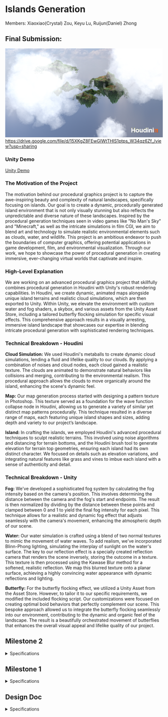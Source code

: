 # Islands Generation

Members: Xiaoxiao(Crystal) Zou, Keyu Lu, Ruijun(Daniel) Zhong

## Final Submission: 
![](./output2.png)
https://drive.google.com/file/d/15XKgZ8FEwGIWtTHlS1ptps_W34qz6Zf_/view?usp=sharing

### Unity Demo

[Unity Demo](https://www.youtube.com/watch?v=N-EKHWHQJ0c)

### The Motivation of the Project
The motivation behind our procedural graphics project is to capture the awe-inspiring beauty and complexity of natural landscapes, specifically focusing on islands. Our goal is to create a dynamic, procedurally generated island environment that is not only visually stunning but also reflects the unpredictable and diverse nature of these landscapes. Inspired by the procedural generation techniques seen in video games like "No Man's Sky" and "Minecraft," as well as the intricate simulations in film CGI, we aim to blend art and technology to simulate realistic environmental elements such as clouds, water, and wildlife. This project is an ambitious endeavor to push the boundaries of computer graphics, offering potential applications in game development, film, and environmental visualization. Through our work, we hope to showcase the power of procedural generation in creating immersive, ever-changing virtual worlds that captivate and inspire.

### High-Level Explanation
We are working on an advanced procedural graphics project that skillfully combines procedural generation in Houdini with Unity's robust rendering capabilities. In Houdini, we create dynamic, animated maps alongside unique island terrains and realistic cloud simulations, which are then exported to Unity. Within Unity, we elevate the environment with custom water and fog shaders, a skybox, and various assets from the Unity Asset Store, including a tailored butterfly flocking simulation for specific visual effects. This comprehensive approach results in a visually arresting, immersive island landscape that showcases our expertise in blending intricate procedural generation with sophisticated rendering techniques.

### Technical Breakdown - Houdini

**Cloud Simulation:** We used Houdini's metaballs to create dynamic cloud simulations, lending a fluid and lifelike quality to our clouds. By applying a combination of noises and cloud nodes, each cloud gained a realistic texture. The clouds are animated to demonstrate natural behaviors like collisions and merging, contributing to the environmental realism. This procedural approach allows the clouds to move organically around the island, enhancing the scene's dynamic feel.

**Map:** Our map generation process started with designing a pattern texture in Photoshop. This texture served as a foundation for the wave function collapse node in Houdini, allowing us to generate a variety of similar yet distinct map patterns procedurally. This technique resulted in a diverse range of maps, each featuring unique island shapes and sizes, adding depth and variety to our project’s landscape.

**Island:** In crafting the islands, we employed Houdini's advanced procedural techniques to sculpt realistic terrains. This involved using noise algorithms and distancing for terrain bottoms, and the Houdini brush tool to generate elevation for terrain top geometries, ensuring each island had its own distinct character. We focused on details such as elevation variations,  and integrating natural features like grass and vines to imbue each island with a sense of authenticity and detail.


### Technical Breakdown - Unity

**Fog:** We've developed a sophisticated fog system by calculating the fog intensity based on the camera's position. This involves determining the distance between the camera and the fog's start and endpoints. The result is then normalized by dividing by the distance between these points and clamped between 0 and 1 to yield the final fog intensity for each pixel. This technique allows for a realistic and dynamic fog effect that adjusts seamlessly with the camera's movement, enhancing the atmospheric depth of our scene.

**Water:** Our water simulation is crafted using a blend of two normal textures to mimic the movement of water waves. To add realism, we've incorporated Blinn-Phong lighting, simulating the interplay of sunlight on the water's surface. The key to our reflection effect is a specially created reflection camera that renders the scene inversely, storing the outcome in a texture. This texture is then processed using the Kawase Blur method for a softened, realistic reflection. We map this blurred texture onto a planar surface, achieving a highly convincing water appearance with dynamic reflections and lighting.

**Butterfly:** For the butterfly flocking effect, we utilized a Unity Asset from the Asset Store. However, to tailor it to our specific requirements, we modified the included flocking script. Our customizations were focused on creating optimal boid behaviors that perfectly complement our scene. This bespoke approach allowed us to integrate the butterfly flocking seamlessly into our environment, contributing to the dynamic and organic feel of the landscape. The result is a beautifully orchestrated movement of butterflies that enhances the overall visual appeal and lifelike quality of our project.


## Milestone 2
<details>
  <summary> Specifications </summary>
  
  ## Milestone 2 Progress Report

  ### Rendered Effect:
  ![](https://github.com/Cryszzz/final-project/blob/main/images/Milestone2_Render1.jpg)

### Integration and Optimization

The second milestone in our project marked significant progress, building on the foundational work accomplished in Milestone 1. Our focus was on merging the individual elements - the island, the cloud, and the island map - into a cohesive and visually stunning environment. 

Key developments included the procedural generation of islands based on the map created in Milestone 1. This step was crucial in bringing a sense of realism and diversity to the island shapes and formations. The clouds, were also procedurally generated, adding an additional layer of depth and realism to the environment. We also modified the cloud density and incorporating lighting effects to enhance the visual impact.

However, we encountered a challenge with Houdini's long loading times, likely due to the complexity of our objects. To address this, we made the tough decision to remove certain elements, such as vines and grass on the islands, to facilitate smoother rendering. This optimization was necessary to maintain the project's momentum and ensure that we could effectively integrate and render the merged elements. We will try to tackle this limitation in for the final project presentation.

### Exploration and Planning for Advanced Features

In addition to the integration work, we explored additional features to enrich our environment. We looked into Houdini plugins for Unity, which could potentially offer new avenues for integrating our procedural elements into a more interactive platform. Furthermore, we are planning to incorporate a bird flocking Unity asset into our current procedural island setup. This addition is expected to add a dynamic and lifelike element to our islands, enhancing the overall immersive experience.

### Reflection and Future Directions

This milestone was not only about technical advancement but also about learning to balance ambition with feasibility. The removal of certain elements, while a compromise, taught us the importance of flexibility and adaptability in complex projects. As we move forward, our focus will be on polishing these integrated elements and ensuring seamless functionality within Unity for our final demonstration.

Our journey continues with the shared goal of creating a visually captivating procedural island environment and we are excited to see how our project evolves in the next phase.
  
  </details>

## Milestone 1

<details>
  <summary> Specifications </summary>
  
  ## Island Object Generation (Crystal Zou)
  ### Objective:
  The primary goal of Milestone 1 was to craft a realistic and visually captivating island environment in Houdini. This involved a series of intricate procedures aimed at simulating natural terrain and elements.
  Below is the rendered image of the island with vines: 
  ![Milestone1 Island with vines](https://github.com/Cryszzz/final-project/blob/main/images/Island%20Houdini.png)
  
  ### Implementation:
  The journey began with the creation of the main island. Here, I employed node point jitter to shape the terrain, followed by a refinement of node displays for enhanced visualization. To bring the main island to fruition, I employed a color gradient, utilizing it to drive mesh displacement, thereby laying down a foundation for the subsequent stages.

  The process then moved to the construction of a Druid Stone Circle, a task that allowed me to delve into the Houdini boolean tools. These tools facilitated complex operations including carving and merging geometries. The placement of the stones was achieved through the strategic use of a copy stamp node, pivotal for imparting a randomized yet coherent appearance to each stone. This phase included the arrangement of stones in a grid circle pattern, crafting a basic stone box shape, and applying boolean operations. The process was further refined by subdividing nodes, adjusting transform modes, adding surface noise, and incorporating elements of randomness to infuse the circle with a touch of authenticity and depth.

  Next, I focused on crafting a small stone wall that would gracefully trace along a curve.The key step in this process was the alignment of the normals with the curve, ensuring a natural flow and contouring of the wall. I achieved the desired randomization through the strategic use of a Group Expression node, complemented by a series of adjustments in the viewport, curve type modifications, segment length fine-tuning, jitter settings optimization, and precise definition of curve tangents. The culmination of these efforts was a stone wall that was not only randomized in its placement but also perfectly attuned to the island's topography.

  The final task in this milestone was the creation of vines. Initially, I experimented with a scatter node and a foreach loop, seeking a method that offered precise control and intricate detailing. However, encountering challenges with this approach, I transitioned to a hair simulation method, which proved to be a more effective and efficient solution. This successful implementation, however, is not the end of the journey. I am committed to revisiting and refining the initial foreach loop method, aiming to further perfect this technique in future project iterations for more realistic effect.

  ## Cloud Simulation (Keyu Lu)
  ### Objective:
  The primary objective of this milestone was to develop a dynamic cloud simulation that realistically mimics the movement, merging, and interaction of clouds in a natural environment.
  
  ### Approach and Technologies Used:
  To achieve this, I employed  Houdini metaball to simulate the dynamic behavior of clouds. This method allowed for the creation of clouds that not only move fluidly but also interact with each other in a natural way, such as merging or bouncing off each other.
  
  ### Fine-Tuning Details:
  **Mountain Noise Integration**: To add a touch of realism, I incorporated mountain noise node. This addition helps in simulating how clouds interact with mountainous terrain, effectively changing their shape and movement patterns.
  **Cloud Noise Enhancement**: To further refine the cloud's appearance, I added Houdini cloud noise. This ensures that each cloud has a unique, lifelike texture, enhancing the overall visual appeal.
  
  ### Demonstration and Insights:
  To showcase the results of this milestone, a demo video is provided below. The video highlights the dynamic cloud simulation in action, showcasing the realistic movement and interactions of the clouds. It offers a glimpse into the intricate details and the level of realism achieved through the combination of metaballs, noise algorithms, and Houdini's advanced capabilities.

  **Click on the Image below to checkout the demo video, or [watch it here](https://vimeo.com/884540553):** 
  [![Cloud Simulation Demo](https://github.com/Cryszzz/final-project/blob/main/566%20Milestone%201%20Cloud.jpeg)](https://vimeo.com/884540553)

  # Island Map Generation (Ruijun(Daniel) Zhong)
  ### Objective:
  The objective is to create a randomly generated map with unique island shapes and sizes, utilizing the wave function collapse method. The core concept is to generate a map pattern where each island's characteristics are determined by the underlying pattern.
  ![](./images/milestone1_demo_daniel2.png)
  ![](./images/milestone1_demo_daniel3.png)
  ### implementation:
  To begin, I crafted a pattern texture in Photoshop, meticulously arranging pixels to simulate a distinct pattern. This custom pattern serves as the foundation for the map generation process. The map generation leverages the wave function collapse node, which uses the created pattern as a base to spawn a diverse range of island shapes and sizes using following information & algorithm:
  * Area Calculation: The area of the grid cell is determined.
  * Radius Computation: Using the area, the radius for a torus that fits this area is calculated.
  * Center Positioning: The center of the grid cell is computed by averaging the positions of the cell's points.
  * Island Spawn: Create new primitives from the second input and position to the center. Calculate the size and characteristics based on grid area and radius.
  ![](./images/milestone1_demo_daniel.png)
  ![](./images/milestone1_demo_daniel1.png)

</details>

## Design Doc

<details>
  <summary> Specifications </summary>
  
  ## Introduction:

  Our project is motivated by the grandeur and ever-changing nature of landscapes, particularly those shaped by the elemental forces of nature such as islands. By procedurally generating islands, we aim to encapsulate the beauty of randomness and the complexity of natural phenomena. 

  ## Goal:

  We intend to achieve a robust procedural island generator system that is dynamic, visually appealing, and varied. Our system will not only generate islands but also simulate accompanying environmental elements like clouds, wave patterns, and ecological aspects like birds. This system could serve as a powerful tool for game development, film, and environmental simulation.

  ## Inspiration/reference: 

  We are inspired by the procedural generation techniques used in game development, such as those seen in "No Man's Sky" and "Minecraft," as well as the rich, complex simulations found in film CGI. We wish that we can create this realistic and visually stunning environment for our audiences. 

  ![](./images/image0.png)
  ![](./images/image1.png)
  ![](./images/image2.png)

  ## Features:
  - Cloud simulation
  - Floating + Animated islands
  - Lighting Effect 
  - Advanced features
      - Port it to Unity for rendering
      - Birds flying around islands
      - Waterfall and lakes on islands

  ## Timeline:

  - Milestone 1 (11/15 7 days): 
      - Main Features working individually on houdini
      - cloud (Keyu)
      - island (Crystal)
      - map (Daniel)
  - Milestone 2 (11/27 12 days):
      - Merge three main features on houdini (Crystal)
      - Lighting effect (Keyu)
      - Birds implmentation in Unity (Daniel)
  - Milestone 3 (12/5 8 days):
      - Polish (Together)
      - Merge everything in Unity for demo (Together)
  ## Techniques:

  We will do our islands generations on Houdini 
  - Map Generation:
    - Wave Function Collapse(Labs WFC Initalize Grid in Houdini)
  - Individual Island Generation:
    - Vines (hair simulation)
    - Water/ Waterfall(fluid particle simulation)
  - Cloud:
    - VBD node 
  - Birds:
    - Flocking system 
    - birds animation

</details>

